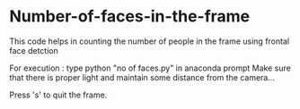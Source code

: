 # Number-of-faces-in-the-frame
This code helps in counting the number of people in the frame using frontal face detction

For execution :
 type
    python "no of faces.py"
      in anaconda prompt
Make sure that there is proper light and maintain some distance from the camera...

Press 's' to quit the frame.
